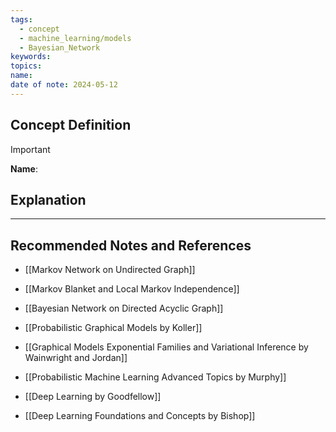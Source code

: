 ```yaml
---
tags:
  - concept
  - machine_learning/models
  - Bayesian_Network
keywords: 
topics: 
name: 
date of note: 2024-05-12
---
```


## Concept Definition

>[!important]
>**Name**: 



## Explanation





-----------
##  Recommended Notes and References


- [[Markov Network on Undirected Graph]]
- [[Markov Blanket and Local Markov Independence]]
- [[Bayesian Network on Directed Acyclic Graph]]


- [[Probabilistic Graphical Models by Koller]]
- [[Graphical Models Exponential Families and Variational Inference by Wainwright and Jordan]]
- [[Probabilistic Machine Learning Advanced Topics by Murphy]]

- [[Deep Learning by Goodfellow]]
- [[Deep Learning Foundations and Concepts by Bishop]]